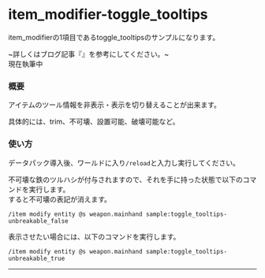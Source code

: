# item_modifier-toggle_tooltips
item_modifierの1項目であるtoggle_tooltipsのサンプルになります。

~詳しくはブログ記事『[]()』を参考にしてください。~<br>
現在執筆中

<h3>概要</h3>
アイテムのツール情報を非表示・表示を切り替えることが出来ます。

具体的には、trim、不可壊、設置可能、破壊可能など。

<h3>使い方</h3>

データパック導入後、ワールドに入り```/reload```と入力し実行してください。

不可壊な鉄のツルハシが付与されますので、それを手に持った状態で以下のコマンドを実行します。<br>
すると不可壊の表記が消えます。

```copy
/item modify entity @s weapon.mainhand sample:toggle_tooltips-unbreakable_false
```

表示させたい場合には、以下のコマンドを実行します。

```copy
/item modify entity @s weapon.mainhand sample:toggle_tooltips-unbreakable_true
```

---

